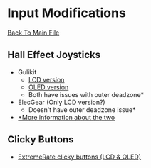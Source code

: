 # Input Modifications
[Back To Main File](../README.md)

## Hall Effect Joysticks
- Gulikit
    - [LCD version](https://www.gulikit.com/productinfo/1026071.html)
    - [OLED version](https://www.gulikit.com/productinfo/1215825.html)
    - Both have issues with outer deadzone*
- ElecGear (Only LCD version?)
    - Doesn't have outer deadzone issue*
- [*More information about the two](https://www.reddit.com/r/SteamDeck/comments/15c4ppn/comment/jwfxsxt/)

## Clicky Buttons
- [ExtremeRate clicky buttons (LCD & OLED)](https://extremerate.com/collections/for-steam-deck-clicky-kit)